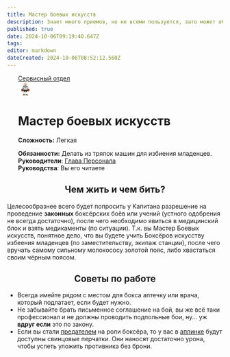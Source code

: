 ```yaml
---
title: Мастер боевых искусств
description: Знает много приемов, но не всеми пользуется, зато может обучить других им. Любит сигареты DromedaryCo, потому что они до сих пор спонсируют космическую Олимпиаду (он реально думает, что ему платят за это).
published: true
date: 2024-10-06T09:19:40.647Z
tags: 
editor: markdown
dateCreated: 2024-10-06T08:52:12.560Z
---
```


<div id="gif-container"></div>
<div style="display: flex; justify-content: center;">
<div class="roles-passport serv">
  <div class="title serv"><a href="/roles/servicedepartment">Сервисный отдел</a></div>
  <div>
    <div><div><img src="/roles/martial-artist.png" id="img"></div></div>
  <div><div>
    <h1>Мастер боевых искусств</h1>
    <p><strong>Сложность:</strong> Легкая</p>
    <strong>Обязанности:</strong> Делать из тряпок машин для избиения младенцев.<br>
    <b>Руководители</b>: <a href="/roles/headofpersonnel">Глава Персонала</a><br>
    <b>Руководства</b>: Вы его читаете
  </div></div>
  </div>
</div>
</div>

## <center>Чем жить и чем бить?

  Целесообразнее всего будет попросить у Капитана разрешение на проведение <b>законных</b> боксёрских боёв или учений (устного одобрения не всегда достаточно), после чего необходимо явиться в медицинский блок и взять медикаменты (по ситуации). Т.к. вы Мастер Боевых искусств, понятное дело, что вы будете учить Боксёров искусству избеения младенцев (по заместительству, экипаж станции), после чего вручать самому сильному молокососу золотой пояс, либо хвастаться своим чёрным поясом.

## <center>Советы по работе

- Всегда имейте рядом с местом для бокса аптечку или врача, который подлатает, если будет нужно.
- Не забывайте брать письменное соглашение на бой, вы же всё таки профессионал и не должны проводить подпольные бои, ну... уж <b>вдруг если</b> это по закону.
- Если вы стали [предателем](/roles/traitor) на роли боксёра, то у вас в <a href="/guides/uplink">аплинке</a> будут доступны свинцовые перчатки. Они наносят достаточно урона, чтобы успеть уложить противника без брони.

<div class="table"></div>